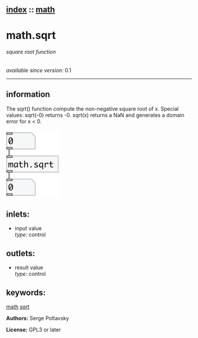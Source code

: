[index](index.html) :: [math](category_math.html)
---

# math.sqrt

###### square root function

*available since version:* 0.1

---


## information
The sqrt() function compute the non-negative square root of x. Special values: sqrt(-0) returns -0. sqrt(x) returns a NaN and generates a domain error for x &lt; 0.


[![example](../examples/img/math.sqrt.jpg)](../examples/pd/math.sqrt.pd)









## inlets:

* input value<br>
_type:_ control



## outlets:

* result value<br>
_type:_ control



## keywords:

[math](keywords/math.html)
[sqrt](keywords/sqrt.html)






**Authors:** Serge Poltavsky




**License:** GPL3 or later





